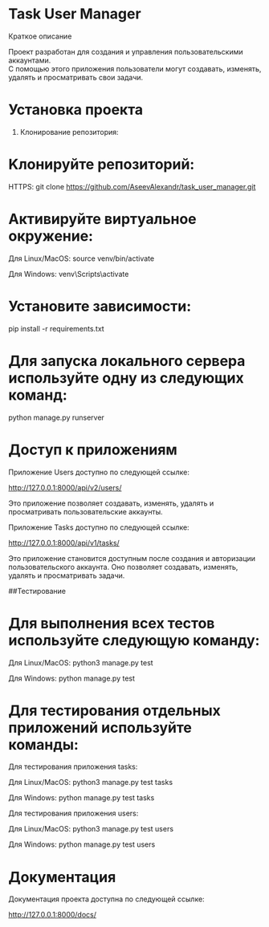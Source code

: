 # Task User Manager

Краткое описание

Проект разработан для создания и управления пользовательскими аккаунтами.  
С помощью этого приложения пользователи могут создавать, изменять, удалять и просматривать свои задачи.

# Установка проекта

1. Клонирование репозитория:

# Kлонируйте репозиторий:
HTTPS:
git clone https://github.com/AseevAlexandr/task_user_manager.git

# Активируйте виртуальное окружение:

Для Linux/MacOS:
source venv/bin/activate

Для Windows:
venv\Scripts\activate

# Установите зависимости:

pip install -r requirements.txt

# Для запуска локального сервера используйте одну из следующих команд:

python manage.py runserver

# Доступ к приложениям

Приложение Users доступно по следующей ссылке:

http://127.0.0.1:8000/api/v2/users/

Это приложение позволяет создавать, изменять, удалять и просматривать пользовательские аккаунты.

Приложение Tasks доступно по следующей ссылке:

http://127.0.0.1:8000/api/v1/tasks/

Это приложение становится доступным после создания и авторизации пользовательского аккаунта. 
Оно позволяет создавать, изменять, удалять и просматривать задачи.

##Тестирование

# Для выполнения всех тестов используйте следующую команду:

Для Linux/MacOS:
python3 manage.py test

Для Windows:
python manage.py test

# Для тестирования отдельных приложений используйте команды:

Для тестирования приложения tasks: 

Для Linux/MacOS:
python3 manage.py test tasks

Для Windows:
python manage.py test tasks

Для тестирования приложения users: 

Для Linux/MacOS:
python3 manage.py test users

Для Windows:
python manage.py test users

# Документация

Документация проекта доступна по следующей ссылке:

http://127.0.0.1:8000/docs/